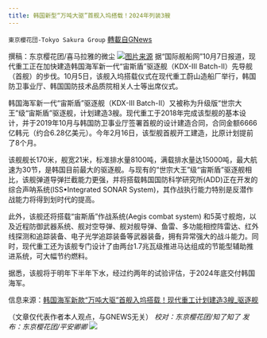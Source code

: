 ```yaml
---
title: 韩国新型“万吨大驱”首舰入坞搭载！2024年列装3艘
---
```

`東京櫻花団-Tokyo Sakura Group` [轉載自GNews](https://gnews.org/zh-hans/1578682/)

撰稿：东京樱花团/喜马拉雅的微尘
![](https://assets.gnews.org/wp-content/uploads/2021/10/image-111.png)[图片来源](https://www.sohu.com/a/493746051_155167)
据“国际舰船网”10月7日报道，现代重工正在加快建造韩国海军新一代“宙斯盾”驱逐舰（KDX-Ⅲ Batch-Ⅱ）先导舰（首舰）的步伐。10月5日，该舰入坞搭载仪式在现代重工蔚山造船厂举行，韩国防卫事业厅、韩国国防技术品质院相关人士等出席仪式。

韩国海军新一代“宙斯盾”驱逐舰（KDX-Ⅲ Batch-Ⅱ）又被称为升级版“世宗大王”级“宙斯盾”驱逐舰，计划建造3艘。现代重工于2018年完成该型舰的基本设计，并于2019年10月与韩国防卫事业厅签署首舰的设计建造合同，合同金额6666亿韩元（约合6.28亿美元）。今年2月16日，该型舰首舰开工建造，比原计划提前了8个月。

该舰舰长170米，舰宽21米，标准排水量8100吨，满载排水量达15000吨，最大航速为30节，是韩国目前最大的驱逐舰。与现有的“世宗大王”级“宙斯盾”驱逐舰相比，该舰弹道导弹拦截能力更强，并将搭载韩国国防科学研究所(ADD)正在开发的综合声呐系统(ISS•Integrated SONAR System)，其作战执行能力特别是反潜作战能力将得到划时代的提高。

此外，该舰还将搭载“宙斯盾”作战系统(Aegis combat system) 和5英寸舰炮，以及近程防御武器系统、舰对空导弹、舰对舰导弹、鱼雷、多功能相控阵雷达、红外线探测和追踪装备、电子光学追踪装备等武器装备，拥有异常强大的战斗能力。同时，现代重工还为该舰专门设计了由两台1.7兆瓦级推进马达组成的节能型辅助推进系统，可大幅节约燃料。

据悉，该舰将于明年下半年下水，经过约两年的试验评估，于2024年底交付韩国海军。

信息来源：[韩国海军新款“万吨大驱”首舰入坞搭载！现代重工计划建造3艘\_驱逐舰](https://www.sohu.com/a/493746051_155167)

（文章仅代表作者本人观点，与GNEWS无关）
*校对：东京樱花团/知了知了
发布：东京樱花团/平安卿卿*
![](https://assets.gnews.org/wp-content/uploads/2021/08/image0-1-36.jpg)

